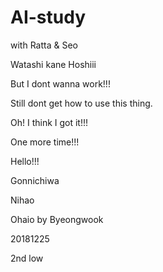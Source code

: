# AI-study
with Ratta &amp; Seo

Watashi kane Hoshiii

But I dont wanna work!!!

Still dont get how to use this thing.

Oh! I think I got it!!!

One more time!!!

Hello!!!

Gonnichiwa

Nihao

Ohaio by Byeongwook

20181225

2nd low
